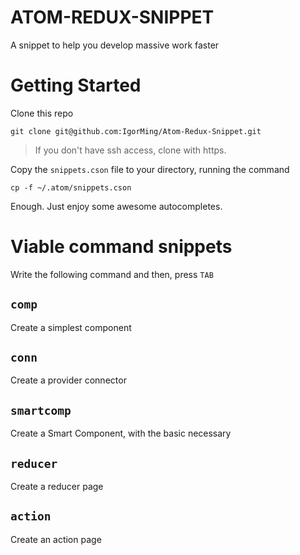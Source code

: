 # ATOM-REDUX-SNIPPET

A snippet to help you develop massive work faster

Getting Started
==========

Clone this repo

`git clone git@github.com:IgorMing/Atom-Redux-Snippet.git`
> If you don't have ssh access, clone with https.

Copy the `snippets.cson` file to your directory, running the command

`cp -f ~/.atom/snippets.cson`

Enough. Just enjoy some awesome autocompletes.

Viable command snippets
==========

Write the following command and then, press `TAB`

`comp`
---
Create a simplest component

`conn` 
---
Create a provider connector

`smartcomp`
---
Create a Smart Component, with the basic necessary

`reducer`
---
Create a reducer page

`action`
---
Create an action page

